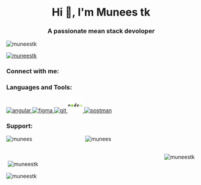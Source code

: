 <h1 align="center">Hi 👋, I'm Munees tk</h1>
<h3 align="center">A passionate mean stack devoloper</h3>

<p align="left"> <img src="https://komarev.com/ghpvc/?username=muneestk&label=Profile%20views&color=0e75b6&style=flat" alt="muneestk" /> </p>

<p align="left"> <a href="https://github.com/ryo-ma/github-profile-trophy"><img src="https://github-profile-trophy.vercel.app/?username=muneestk" alt="muneestk" /></a> </p>

<h3 align="left">Connect with me:</h3>
<p align="left">
</p>

<h3 align="left">Languages and Tools:</h3>
<p align="left"> <a href="https://angular.io" target="_blank" rel="noreferrer"> <img src="https://angular.io/assets/images/logos/angular/angular.svg" alt="angular" width="40" height="40"/> </a> <a href="https://www.figma.com/" target="_blank" rel="noreferrer"> <img src="https://www.vectorlogo.zone/logos/figma/figma-icon.svg" alt="figma" width="40" height="40"/> </a> <a href="https://git-scm.com/" target="_blank" rel="noreferrer"> <img src="https://www.vectorlogo.zone/logos/git-scm/git-scm-icon.svg" alt="git" width="40" height="40"/> </a> <a href="https://nodejs.org" target="_blank" rel="noreferrer"> <img src="https://raw.githubusercontent.com/devicons/devicon/master/icons/nodejs/nodejs-original-wordmark.svg" alt="nodejs" width="40" height="40"/> </a> <a href="https://postman.com" target="_blank" rel="noreferrer"> <img src="https://www.vectorlogo.zone/logos/getpostman/getpostman-icon.svg" alt="postman" width="40" height="40"/> </a> </p>

<h3 align="left">Support:</h3>
<p><a href="https://www.buymeacoffee.com/munees"> <img align="left" src="https://cdn.buymeacoffee.com/buttons/v2/default-yellow.png" height="50" width="210" alt="munees" /></a><a href="https://ko-fi.com/munees"> <img align="left" src="https://cdn.ko-fi.com/cdn/kofi3.png?v=3" height="50" width="210" alt="munees" /></a></p><br><br>

<p><img align="left" src="https://github-readme-stats.vercel.app/api/top-langs?username=muneestk&show_icons=true&locale=en&layout=compact" alt="muneestk" /></p>

<p>&nbsp;<img align="center" src="https://github-readme-stats.vercel.app/api?username=muneestk&show_icons=true&locale=en" alt="muneestk" /></p>

<p><img align="center" src="https://github-readme-streak-stats.herokuapp.com/?user=muneestk&" alt="muneestk" /></p>

